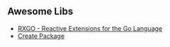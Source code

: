 
## Awesome Libs

- [RXGO - Reactive Extensions for the Go Language](https://github.com/ReactiveX/RxGo)
- [Create Package](./package.md)
